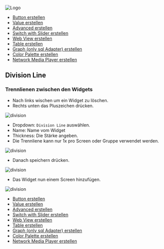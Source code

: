 ![Logo](../../admin/hiob.png)

-   [Button erstellen](button.md)
-   [Value erstellen](value.md)
-   [Advanced erstellen](advanced.md)
-   [Switch with Slider erstellen](switch_w_slider.md)
-   [Web View erstellen](webview.md)
-   [Table erstellen](table.md)
-   [Graph (only sql Adapter) erstellen](graph.md)
-   [Color Palette erstellen](color.md)
-   [Network Media Player erstellen](media_player.md)

## Division Line

### Trennlienen zwischen den Widgets

- Nach links wischen um ein Widget zu löschen.
- Rechts unten das Pluszeichen drücken.

![division](img/app_create_switch_done.png)

- Dropdown: `Division Line` auswählen.
- Name: Name vom Widget
- Thickness: Die Stärke angeben.
- Die Trennliene kann nur 1x pro Screen oder Gruppe verwendet werden.

![division](img/app_create_division.png)

- Danach speichern drücken.

![division](img/app_create_division_done.png)

- Das Widget nun einem Screen hinzufügen.

![division](img/app_create_division_screen.png)


-   [Button erstellen](button.md)
-   [Value erstellen](value.md)
-   [Advanced erstellen](advanced.md)
-   [Switch with Slider erstellen](switch_w_slider.md)
-   [Web View erstellen](webview.md)
-   [Table erstellen](table.md)
-   [Graph (only sql Adapter) erstellen](graph.md)
-   [Color Palette erstellen](color.md)
-   [Network Media Player erstellen](media_player.md)